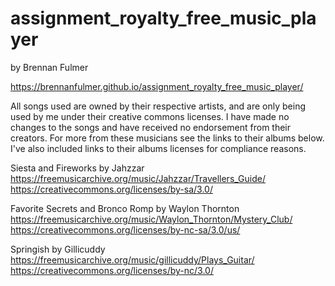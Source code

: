 # assignment_royalty_free_music_player

by Brennan Fulmer

https://brennanfulmer.github.io/assignment_royalty_free_music_player/

All songs used are owned by their respective artists, and are only being used
by me under their creative commons licenses. I have made no changes to the
songs and have received no endorsement from their creators. For more from these
musicians see the links to their albums below. I've also included links to
their albums licenses for compliance reasons.

Siesta and Fireworks by Jahzzar
https://freemusicarchive.org/music/Jahzzar/Travellers_Guide/
https://creativecommons.org/licenses/by-sa/3.0/

Favorite Secrets and Bronco Romp by Waylon Thornton
https://freemusicarchive.org/music/Waylon_Thornton/Mystery_Club/
https://creativecommons.org/licenses/by-nc-sa/3.0/us/

Springish by Gillicuddy
https://freemusicarchive.org/music/gillicuddy/Plays_Guitar/
https://creativecommons.org/licenses/by-nc/3.0/
